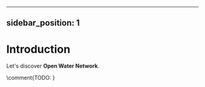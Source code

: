 <style>
comment { color: red }
</style>
---
sidebar_position: 1
---

# Introduction

Let's discover **Open Water Network**.

\comment{TODO: }
